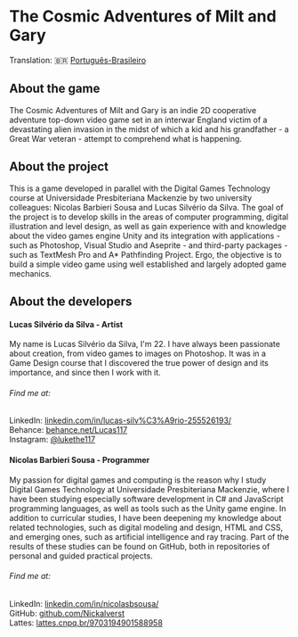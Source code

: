 # The Cosmic Adventures of Milt and Gary
Translation: :brazil: [Português-Brasileiro](./README-pt.md)
## About the game
The Cosmic Adventures of Milt and Gary is an indie 2D cooperative adventure top-down video game set in an interwar England victim of a devastating alien invasion in the midst of which a kid and his grandfather - a Great War veteran - attempt to comprehend what is happening.
## About the project
This is a game developed in parallel with the Digital Games Technology course at Universidade Presbiteriana Mackenzie by two university colleagues: Nicolas Barbieri Sousa and Lucas Silvério da Silva. The goal of the project is to develop skills in the areas of computer programming, digital illustration and level design, as well as gain experience with and knowledge about the video games engine Unity and its integration with applications - such as Photoshop, Visual Studio and Aseprite - and third-party packages - such as TextMesh Pro and A* Pathfinding Project. Ergo, the objective is to build a simple video game using well established and largely adopted game mechanics.
## About the developers
#### Lucas Silvério da Silva - Artist
My name is Lucas Silvério da Silva, I'm 22. I have always been passionate about creation, from video games to images on Photoshop. It was in a Game Design course that I discovered the true power of design and its importance, and since then I work with it.
###### Find me at:
LinkedIn: [linkedin.com/in/lucas-silv%C3%A9rio-255526193/](https://www.linkedin.com/in/lucas-silv%C3%A9rio-255526193/ "linkedin.com/in/lucas-silv%C3%A9rio-255526193/")
<br/>Behance: [behance.net/Lucas117](https://www.behance.net/Lucas117 "behance.net/Lucas117")
<br/>Instagram: [@lukethe117](https://www.instagram.com/lukethe117/ "instagram.com/lukethe117/")
#### Nicolas Barbieri Sousa - Programmer
My passion for digital games and computing is the reason why I study Digital Games Technology at Universidade Presbiteriana Mackenzie, where I have been studying especially software development in C# and JavaScript programming languages, as well as tools such as the Unity game engine. In addition to curricular studies, I have been deepening my knowledge about related technologies, such as digital modeling and design, HTML and CSS, and emerging ones, such as artificial intelligence and ray tracing. Part of the results of these studies can be found on GitHub, both in repositories of personal and guided practical projects.
###### Find me at:
LinkedIn: [linkedin.com/in/nicolasbsousa/](https://www.linkedin.com/in/nicolasbsousa/ "linkedin.com/in/nicolasbsousa/")
<br/>GitHub: [github.com/Nickalverst](https://www.github.com/Nickalverst "github.com/Nickalverst")
<br/>Lattes: [lattes.cnpq.br/9703194901588958](https://lattes.cnpq.br/9703194901588958 "lattes.cnpq.br/9703194901588958")
